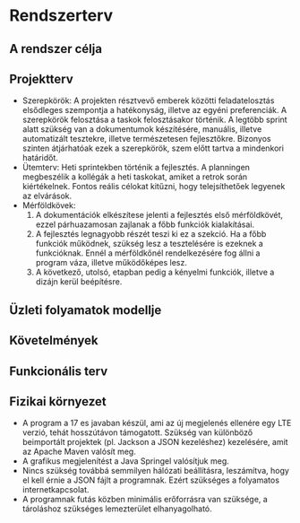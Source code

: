 Rendszerterv
=============

A rendszer célja
-----------------

Projektterv
------------

- Szerepkörök:
    A projekten résztvevő emberek közötti feladatelosztás elsődleges szempontja a hatékonyság, illetve az egyéni preferenciák.
    A szerepkörök felosztása a taskok felosztásakor történik. A legtöbb sprint alatt szükség van a dokumentumok készítésére, manuális, illetve automatizált tesztekre, illetve természetesen fejlesztőkre. Bizonyos szinten átjárhatóak ezek a szerepkörök, szem előtt tartva a mindenkori határidőt.
- Ütemterv: 
    Heti sprintekben történik a fejlesztés. A planningen megbeszélik a kollégák a heti taskokat, amiket a retrok során kiértékelnek. Fontos reális célokat kitűzni, hogy telejsíthetőek legyenek az elvárások.
- Mérföldkövek: 
    1. A dokumentációk elkészítese jelenti a fejlesztés első mérföldkövét, ezzel párhuazamosan zajlanak a főbb funkciók kialakításai. 
    2. A fejlesztés legnagyobb részét teszi ki ez a szekció. Ha a főbb funkciók működnek, szükség lesz a tesztelésére is ezeknek a funkcióknak. Ennél a mérföldkőnél rendelkezésére         fog állni a program váza, illetve működőképes lesz. 
    3. A következő, utolsó, etapban pedig a kényelmi funkciók, illetve a dizájn kerül beépítésre.

Üzleti folyamatok modellje
---------------------------

Követelmények
--------------

Funkcionális terv
-------------------

Fizikai környezet
-----------------
- A program a 17 es javaban készül, ami az új megjelenés ellenére egy LTE verzió, tehát hosszútávon támogatott. Szükség van különböző beimportált projektek (pl. Jackson a JSON kezeléshez) kezelésére, amit az Apache Maven valósít meg.
- A grafikus megjelenítést a Java Springel valósítjuk meg. 
- Nincs szükség továbbá semmilyen hálózati beállításra, leszámítva, hogy el kell érnie a JSON fájlt a programnak. Ezért szükséges a folyamatos internetkapcsolat.
- A programnak futás közben minimális erőforrásra van szüksége, a tároláshoz szükséges lemezterület elhanyagolható.
